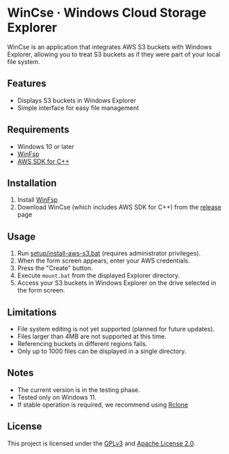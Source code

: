 # WinCse &middot; Windows Cloud Storage Explorer

WinCse is an application that integrates AWS S3 buckets with Windows Explorer, allowing you to treat S3 buckets as if they were part of your local file system.

## Features
- Displays S3 buckets in Windows Explorer
- Simple interface for easy file management

## Requirements
- Windows 10 or later
- [WinFsp](http://www.secfs.net/winfsp/)
- [AWS SDK for C++](https://github.com/aws/aws-sdk-cpp)

## Installation
1. Install [WinFsp](https://winfsp.dev/rel/)
2. Download WinCse (which includes AWS SDK for C++) from the [release](/release) page

## Usage
1. Run [setup/install-aws-s3.bat](setup/install-aws-s3.bat) (requires administrator privileges).
2. When the form screen appears, enter your AWS credentials.
3. Press the "Create" button.
4. Execute `mount.bat` from the displayed Explorer directory.
5. Access your S3 buckets in Windows Explorer on the drive selected in the form screen.

## Limitations
- File system editing is not yet supported (planned for future updates).
- Files larger than 4MB are not supported at this time.
- Referencing buckets in different regions fails.
- Only up to 1000 files can be displayed in a single directory.

## Notes
- The current version is in the testing phase.
- Tested only on Windows 11.
- If stable operation is required, we recommend using [Rclone](https://rclone.org/)

## License
This project is licensed under the [GPLv3](https://www.gnu.org/licenses/gpl-3.0.html) and [Apache License 2.0](https://www.apache.org/licenses/LICENSE-2.0).
